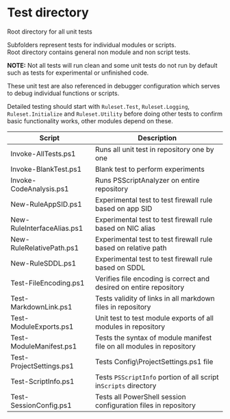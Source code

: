 
# Test directory

Root directory for all unit tests

Subfolders represent tests for individual modules or scripts.\
Root directory contains general non module and non script tests.

**NOTE:** Not all tests will run clean and some unit tests do not run by default
such as tests for experimental or unfinished code.

These unit test are also referenced in debugger configuration which serves to debug individual
functions or scripts.

Detailed testing should start with `Ruleset.Test`, `Ruleset.Logging`, `Ruleset.Initialize` and
`Ruleset.Utility` before doing other tests to confirm basic functionality works, other modules
depend on these.

| Script                     | Description                                                           |
| -------------------------- | --------------------------------------------------------------------- |
| Invoke-AllTests.ps1        | Runs all unit test in repository one by one                           |
| Invoke-BlankTest.ps1       | Blank test to perform experiments                                     |
| Invoke-CodeAnalysis.ps1    | Runs PSScriptAnalyzer on entire repository                            |
| New-RuleAppSID.ps1         | Experimental test to test firewall rule based on app SID              |
| New-RuleInterfaceAlias.ps1 | Experimental test to test firewall rule based on NIC alias            |
| New-RuleRelativePath.ps1   | Experimental test to test firewall rule based on relative path        |
| New-RuleSDDL.ps1           | Experimental test to test firewall rule based on SDDL                 |
| Test-FileEncoding.ps1      | Verifies file encoding is correct and desired on entire repository    |
| Test-MarkdownLink.ps1      | Tests validity of links in all markdown files in repository           |
| Test-ModuleExports.ps1     | Unit test to test module exports of all modules in repository         |
| Test-ModuleManifest.ps1    | Tests the syntax of module manifest file on all modules in repository |
| Test-ProjectSettings.ps1   | Tests Config\ProjectSettings.ps1 file                                 |
| Test-ScriptInfo.ps1        | Tests `PSScriptInfo` portion of all script in`Scripts` directory      |
| Test-SessionConfig.ps1     | Tests all PowerShell session configuration files in repository        |

